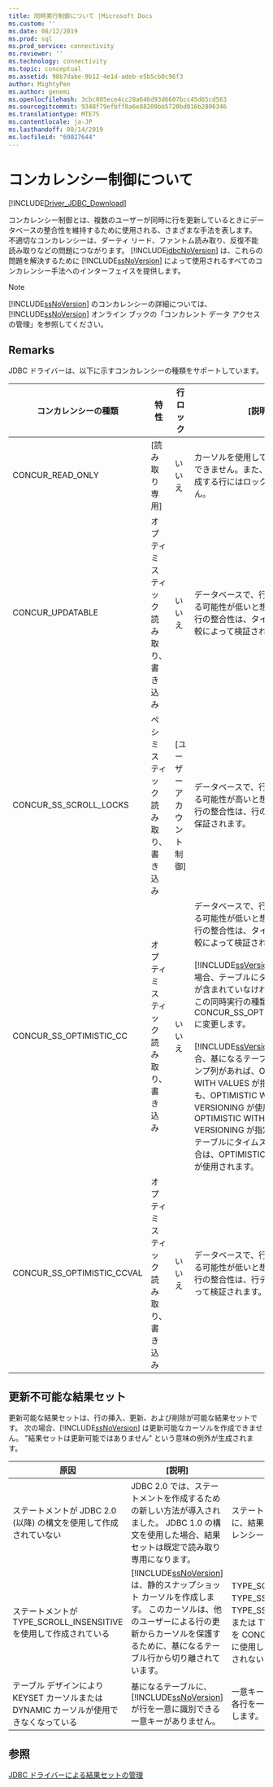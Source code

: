 ```yaml
---
title: 同時実行制御について |Microsoft Docs
ms.custom: ''
ms.date: 08/12/2019
ms.prod: sql
ms.prod_service: connectivity
ms.reviewer: ''
ms.technology: connectivity
ms.topic: conceptual
ms.assetid: 98b7dabe-9b12-4e1d-adeb-e5b5cb0c96f3
author: MightyPen
ms.author: genemi
ms.openlocfilehash: 3cbc805ece4cc28a646d93d6607bcc45d65cd563
ms.sourcegitcommit: 9348f79efbff8a6e88209bb5720bd016b2806346
ms.translationtype: MTE75
ms.contentlocale: ja-JP
ms.lasthandoff: 08/14/2019
ms.locfileid: "69027644"
---
```

# <a name="understanding-concurrency-control"></a>コンカレンシー制御について
[!INCLUDE[Driver_JDBC_Download](../../includes/driver_jdbc_download.md)]

  コンカレンシー制御とは、複数のユーザーが同時に行を更新しているときにデータベースの整合性を維持するために使用される、さまざまな手法を表します。 不適切なコンカレンシーは、ダーティ リード、ファントム読み取り、反復不能読み取りなどの問題につながります。 [!INCLUDE[jdbcNoVersion](../../includes/jdbcnoversion_md.md)] は、これらの問題を解決するために [!INCLUDE[ssNoVersion](../../includes/ssnoversion-md.md)] によって使用されるすべてのコンカレンシー手法へのインターフェイスを提供します。  
  
> [!NOTE]  
>  [!INCLUDE[ssNoVersion](../../includes/ssnoversion-md.md)] のコンカレンシーの詳細については、[!INCLUDE[ssNoVersion](../../includes/ssnoversion-md.md)] オンライン ブックの「コンカレント データ アクセスの管理」を参照してください。  
  
## <a name="remarks"></a>Remarks  
 JDBC ドライバーは、以下に示すコンカレンシーの種類をサポートしています。  
  
|コンカレンシーの種類|特性|行ロック|[説明]|  
|----------------------|---------------------|---------------|-----------------|  
|CONCUR_READ_ONLY|[読み取り専用]|いいえ|カーソルを使用して更新することはできません。また、結果セットを構成する行にはロックが設定されません。|  
|CONCUR_UPDATABLE|オプティミスティック読み取り、書き込み|いいえ|データベースで、行の競合が発生する可能性が低いと想定されます。 行の整合性は、タイムスタンプの比較によって検証されます。|  
|CONCUR_SS_SCROLL_LOCKS|ペシミスティック読み取り、書き込み|[ユーザー アカウント制御]|データベースで、行の競合が発生する可能性が高いと想定されます。 行の整合性は、行のロックによって保証されます。|  
|CONCUR_SS_OPTIMISTIC_CC|オプティミスティック読み取り、書き込み|いいえ|データベースで、行の競合が発生する可能性が低いと想定されます。 行の整合性は、タイムスタンプの比較によって検証されます。<br /><br /> [!INCLUDE[ssVersion2005](../../includes/ssversion2005-md.md)] 以降の場合、テーブルにタイムスタンプ列が含まれていなければ、サーバーはこの同時実行の種類を CONCUR_SS_OPTIMISTIC_CCVAL に変更します。<br /><br /> [!INCLUDE[ssVersion2000](../../includes/ssversion2000-md.md)] の場合、基になるテーブルにタイムスタンプ列があれば、OPTIMISTIC WITH VALUES が指定されていても、OPTIMISTIC WITH ROW VERSIONING が使用されます。 OPTIMISTIC WITH ROW VERSIONING が指定されていて、テーブルにタイムスタンプがない場合は、OPTIMISTIC WITH VALUES が使用されます。|  
|CONCUR_SS_OPTIMISTIC_CCVAL|オプティミスティック読み取り、書き込み|いいえ|データベースで、行の競合が発生する可能性が低いと想定されます。 行の整合性は、行データの比較によって検証されます。|  
  
## <a name="result-sets-that-are-not-updateable"></a>更新不可能な結果セット  
 更新可能な結果セットは、行の挿入、更新、および削除が可能な結果セットです。 次の場合、[!INCLUDE[ssNoVersion](../../includes/ssnoversion-md.md)] は更新可能なカーソルを作成できません。 "結果セットは更新可能ではありません" という意味の例外が生成されます。  
  
|原因|[説明]|救済|  
|-----------|-----------------|------------|  
|ステートメントが JDBC 2.0 (以降) の構文を使用して作成されていない|JDBC 2.0 では、ステートメントを作成するための新しい方法が導入されました。 JDBC 1.0 の構文を使用した場合、結果セットは既定で読み取り専用になります。|ステートメントを作成するときに、結果セットの種類とコンカレンシーを指定します。|  
|ステートメントが TYPE_SCROLL_INSENSITIVE を使用して作成されている|[!INCLUDE[ssNoVersion](../../includes/ssnoversion-md.md)] は、静的スナップショット カーソルを作成します。 このカーソルは、他のユーザーによる行の更新からカーソルを保護するために、基になるテーブル行から切り離されています。|TYPE_SCROLL_SENSITIVE、TYPE_SS_SCROLL_KEYSET、TYPE_SS_SCROLL_DYNAMIC、または TYPE_FORWARD_ONLY を CONCUR_UPDATABLE と共に使用し、静的カーソルが作成されないようにします。|  
|テーブル デザインにより KEYSET カーソルまたは DYNAMIC カーソルが使用できなくなっている|基になるテーブルに、[!INCLUDE[ssNoVersion](../../includes/ssnoversion-md.md)] が行を一意に識別できる一意キーがありません。|一意キーをテーブルに追加し、各行を一意に識別できるようにします。|  
  
## <a name="see-also"></a>参照  
 [JDBC ドライバーによる結果セットの管理](../../connect/jdbc/managing-result-sets-with-the-jdbc-driver.md)  
  
  
